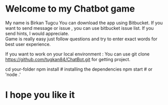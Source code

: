 # Welcome to my Chatbot game
My name is Birkan Tugcu
You can download the app using Bitbucket. 
If you want to send message or issue , you can use bitbucket issue list. If you send hints, I would appreciate.    
Game is really easy just follow questions and try to enter exact words for best user experience. 

If you want to work on your local environment : 
You can use git clone https://github.com/tugkan84/ChatBot.git for getting project. 

cd your-folder
npm install # installing the dependencies
npm start # or 'node .'

# I hope you like it